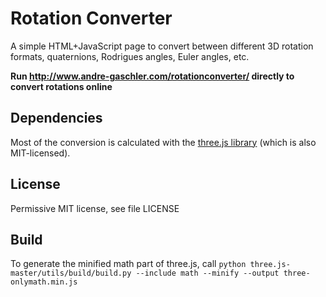 # Rotation Converter
A simple HTML+JavaScript page to convert between different 3D rotation formats, quaternions, Rodrigues angles, Euler angles, etc.

__Run http://www.andre-gaschler.com/rotationconverter/ directly to convert rotations online__

## Dependencies
Most of the conversion is calculated with the [three.js library](https://github.com/mrdoob/three.js) (which is also MIT-licensed).

## License
Permissive MIT license, see file LICENSE

## Build
To generate the minified math part of three.js, call
`python three.js-master/utils/build/build.py --include math --minify --output three-onlymath.min.js`
